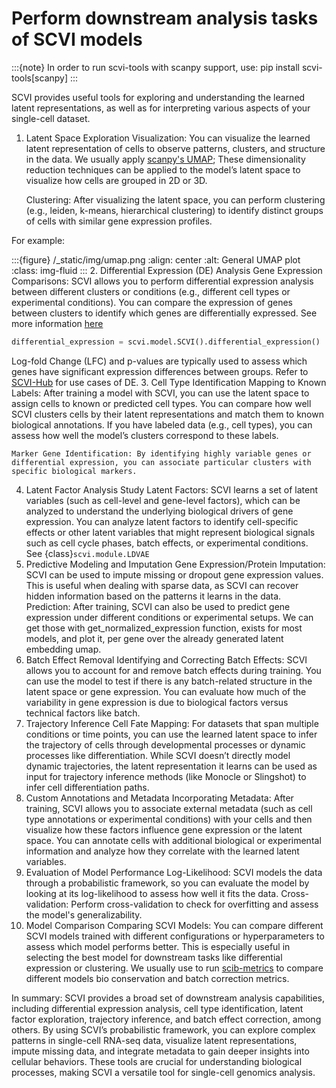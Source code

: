 # Perform downstream analysis tasks of SCVI models

:::{note}
In order to run scvi-tools with scanpy support, use: pip install scvi-tools[scanpy]
:::

SCVI provides useful tools for exploring and understanding the learned latent representations, as well as for interpreting various aspects of your single-cell dataset.

1. Latent Space Exploration
Visualization: You can visualize the learned latent representation of cells to observe patterns, clusters, and structure in the data.
We usually apply [scanpy's UMAP](https://scanpy.readthedocs.io/en/1.10.x/tutorials/plotting/core.html); These dimensionality reduction techniques can be applied to the model’s latent space to visualize how cells are grouped in 2D or 3D.

    Clustering: After visualizing the latent space, you can perform clustering (e.g., leiden, k-means, hierarchical clustering) to identify distinct groups of cells with similar gene expression profiles.

For example:

:::{figure} /\_static/img/umap.png
:align: center
:alt: General UMAP plot
:class: img-fluid
:::
2. Differential Expression (DE) Analysis
Gene Expression Comparisons: SCVI allows you to perform differential expression analysis between different clusters or conditions (e.g., different cell types or experimental conditions).
You can compare the expression of genes between clusters to identify which genes are differentially expressed. See more information [here](https://decoupler-py.readthedocs.io/en/latest/notebooks/bulk.html#Differential-expression-analysis)
```python
differential_expression = scvi.model.SCVI().differential_expression()
```
Log-fold Change (LFC) and p-values are typically used to assess which genes have significant expression differences between groups.
Refer to [SCVI-Hub](https://huggingface.co/scvi-tools) for use cases of DE.
3. Cell Type Identification
Mapping to Known Labels: After training a model with SCVI, you can use the latent space to assign cells to known or predicted cell types. You can compare how well SCVI clusters cells by their latent representations and match them to known biological annotations.
If you have labeled data (e.g., cell types), you can assess how well the model’s clusters correspond to these labels.

    Marker Gene Identification: By identifying highly variable genes or differential expression, you can associate particular clusters with specific biological markers.
4. Latent Factor Analysis
Study Latent Factors: SCVI learns a set of latent variables (such as cell-level and gene-level factors), which can be analyzed to understand the underlying biological drivers of gene expression.
You can analyze latent factors to identify cell-specific effects or other latent variables that might represent biological signals such as cell cycle phases, batch effects, or experimental conditions.
See {class}`scvi.module.LDVAE`
5. Predictive Modeling and Imputation
Gene Expression/Protein Imputation: SCVI can be used to impute missing or dropout gene expression values. This is useful when dealing with sparse data, as SCVI can recover hidden information based on the patterns it learns in the data.
Prediction: After training, SCVI can also be used to predict gene expression under different conditions or experimental setups.
We can get those with get_normalized_expression function, exists for most models, and plot it, per gene over the already generated latent embedding umap.
6. Batch Effect Removal
Identifying and Correcting Batch Effects: SCVI allows you to account for and remove batch effects during training. You can use the model to test if there is any batch-related structure in the latent space or gene expression.
You can evaluate how much of the variability in gene expression is due to biological factors versus technical factors like batch.
7. Trajectory Inference
Cell Fate Mapping: For datasets that span multiple conditions or time points, you can use the learned latent space to infer the trajectory of cells through developmental processes or dynamic processes like differentiation.
While SCVI doesn’t directly model dynamic trajectories, the latent representation it learns can be used as input for trajectory inference methods (like Monocle or Slingshot) to infer cell differentiation paths.
8. Custom Annotations and Metadata
Incorporating Metadata: After training, SCVI allows you to associate external metadata (such as cell type annotations or experimental conditions) with your cells and then visualize how these factors influence gene expression or the latent space.
You can annotate cells with additional biological or experimental information and analyze how they correlate with the learned latent variables.
9. Evaluation of Model Performance
Log-Likelihood: SCVI models the data through a probabilistic framework, so you can evaluate the model by looking at its log-likelihood to assess how well it fits the data.
Cross-validation: Perform cross-validation to check for overfitting and assess the model's generalizability.
10. Model Comparison
Comparing SCVI Models: You can compare different SCVI models trained with different configurations or hyperparameters to assess which model performs better. This is especially useful in selecting the best model for downstream tasks like differential expression or clustering.
We usually use to run [scib-metrics](https://github.com/YosefLab/scib-metrics) to compare different models bio conservation and batch correction metrics.

In summary:
SCVI provides a broad set of downstream analysis capabilities, including differential expression analysis, cell type identification, latent factor exploration, trajectory inference, and batch effect correction, among others. By using SCVI’s probabilistic framework, you can explore complex patterns in single-cell RNA-seq data, visualize latent representations, impute missing data, and integrate metadata to gain deeper insights into cellular behaviors. These tools are crucial for understanding biological processes, making SCVI a versatile tool for single-cell genomics analysis.
